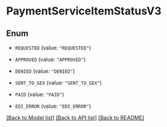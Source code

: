 # PaymentServiceItemStatusV3

## Enum


* `REQUESTED` (value: `"REQUESTED"`)

* `APPROVED` (value: `"APPROVED"`)

* `DENIED` (value: `"DENIED"`)

* `SENT_TO_GEX` (value: `"SENT_TO_GEX"`)

* `PAID` (value: `"PAID"`)

* `EDI_ERROR` (value: `"EDI_ERROR"`)


[[Back to Model list]](../README.md#documentation-for-models) [[Back to API list]](../README.md#documentation-for-api-endpoints) [[Back to README]](../README.md)


